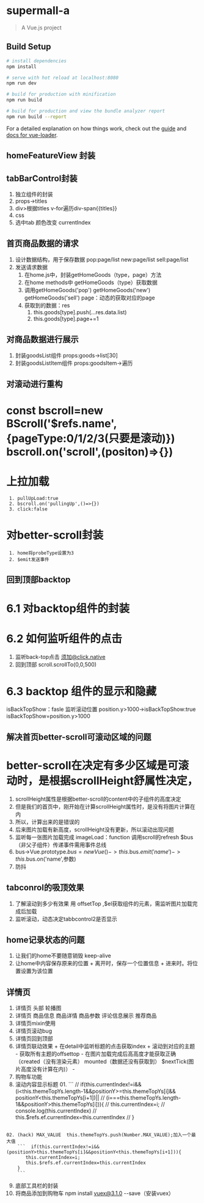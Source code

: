# supermall-a

> A Vue.js project

## Build Setup

``` bash
# install dependencies
npm install

# serve with hot reload at localhost:8080
npm run dev

# build for production with minification
npm run build

# build for production and view the bundle analyzer report
npm run build --report
```

For a detailed explanation on how things work, check out the [guide](http://vuejs-templates.github.io/webpack/) and [docs for vue-loader](http://vuejs.github.io/vue-loader).
## homeFeatureView 封装
## tabBarControl封装
   1. 独立组件的封装
   2. props->titles
   3. div>根据titles v-for遍历div-span{{titles}}
   4. css
   5. 选中tab 颜色改变 currentIndex
## 首页商品数据的请求
   1. 设计数据结构，用于保存数据 pop:page/list new:page/list sell:page/list
   2. 发送请求数据 
      1. 在home.js中，封装getHomeGoods（type，page）方法
      2. 在home methods中 getHomeGoods（type）获取数据
      3. 调用getHomeGoods('pop') getHomeGoods('new') getHomeGoods('sell') page：动态的获取对应的page
      4. 获取到的数据：res
         1. this.goods[type].push(...res.data.list)
         2. this.goods[type].page+=1
## 对商品数据进行展示
   1. 封装goodsList组件 props:goods->list[30]
   2. 封装goodsListItem组件 props:goodsItem->遍历
## 对滚动进行重构
   # const bscroll=new BScroll('$refs.name',{pageType:0/1/2/3(只要是滚动)}) bscroll.on('scroll',(positon)=>{})
   # 上拉加载
     1. pullUpLoad:true
     2. bscroll.on('pullingUp',()=>{})
     3. click:false
   # 对better-scroll封装
     1. home将probeType设置为3
     2. $emit发送事件
## 回到顶部backtop
 # 6.1 对backtop组件的封装
 # 6.2 如何监听组件的点击
   1. 监听back-top点击 须加@click.native
   2. 回到顶部 scroll.scrollTo(0,0,500)
 # 6.3 backtop 组件的显示和隐藏
   isBackTopShow：fasle
   监听滚动位置 position.y>1000->isBackTopShow:true
   isBackTopShow=position.y>1000
## 解决首页better-scroll可滚动区域的问题
   # better-scroll在决定有多少区域是可滚动时，是根据scrollHeight舒属性决定，
   1. scrollHeight属性是根据better-scroll的content中的子组件的高度决定
   2. 但是我们的首页中，刚开始在计算scrollHeight属性时，是没有将图片计算在内
   3. 所以，计算出来的是错误的
   4. 后来图片加载有新高度，scrollHeight没有更新，所以滚动出现问题
   5. 监听每一张图片加载完成 imageLoad：function 调用scroll的refresh $bus（非父子组件）传递事件需用事件总线
   6. bus->Vue.prototype.$bus=new Vue()->this.$bus.$emit('name')->this.$bus.on('name',参数)
   7. 防抖
## tabconrol的吸顶效果
   1. 了解滚动到多少有效果 用 offsetTop ,$el获取组件的元素，需监听图片加载完成后加载
   2. 监听滚动，动态决定tabbcontrol2是否显示
## home记录状态的问题
   1. 让我们的home不要随意销毁 keep-alive
   2. 让home中内容保存原来的位置
    + 离开时，保存一个位置信息
    + 进来时。将位置设置为该位置
## 详情页 
   1. 详情页 头部 轮播图
   2. 详情页 商品信息 商品详情 商品参数 评论信息展示 推荐商品
   3. 详情页mixin使用
   4. 详情页滚动bug
   5. 详情页回到顶部
   6. 详情页联动效果 
    + 在detail中监听标题的点击获取index
    + 滚动到对应的主题
     - 获取所有主题的offsettop
     - 在图片加载完成后高高度才能获取正确 （created（没有渲染元素） mounted（数据还没有获取到）       $nextTick(图片高度没有计算在内)）
     - 
   7. 购物车功能
   8. 滚动内容显示标题
    01.  ``` // if(this.currentIndex!=i&&(i<this.themeTopYs.length-1&&positionY>=this.themeTopYs[i]&&         positionY<this.themeTopYs[i+1])||
        // (i===this.themeTopYs.length-1&&positionY>this.themeTopYs[i])){
        //  this.currentIndex=i;
        //  console.log(this.currentIndex)
        //  this.$refs.ef.currentIndex=this.currentIndex
        // } 
        ``` 
    02. (hack) MAX_VALUE  this.themeTopYs.push(Number.MAX_VALUE);加入一个最大值
        ```  if(this.currentIndex!=i&&(positionY>this.themeTopYs[i]&&positionY<this.themeTopYs[i+1])){
           this.currentIndex=i;
           this.$refs.ef.currentIndex=this.currentIndex
        }
        ``` 
   9. 底部工具栏的封装
   10. 将商品添加到购物车 npm install vuex@3.1.0 --save（安装vuex）